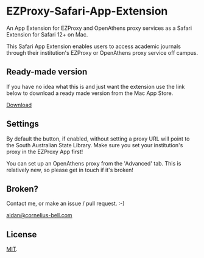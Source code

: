 # EZProxy-Safari-App-Extension
An App Extension for EZProxy and OpenAthens proxy services as a Safari Extension for Safari 12+ on Mac. 

This Safari App Extension enables users to access academic journals through their institution's EZProxy or OpenAthens proxy service off campus.

## Ready-made version

If you have no idea what this is and just want the extension use the link below to download a ready made version from the Mac App Store.

[Download](https://apps.apple.com/au/app/ezproxy-for-safari/id1542011791?mt=12)

## Settings

By default the button, if enabled, without setting a proxy URL will point to the South Australian State Library. Make sure you set your institution's proxy in the EZProxy App first!

You can set up an OpenAthens proxy from the 'Advanced' tab. This is relatively new, so please get in touch if it's broken!

## Broken?

Contact me, or make an issue / pull request. :-)

aidan@cornelius-bell.com

## License

[MIT](https://github.com/aidancornelius/EZProxy-Safari-App-Extension/blob/master/LICENSE).
